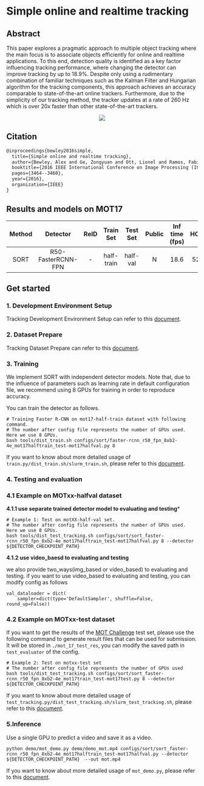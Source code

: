 # Simple online and realtime tracking

## Abstract

<!-- [ABSTRACT] -->

This paper explores a pragmatic approach to multiple object tracking where the main focus is to associate objects efficiently for online and realtime applications. To this end, detection quality is identified as a key factor influencing tracking performance, where changing the detector can improve tracking by up to 18.9%. Despite only using a rudimentary combination of familiar techniques such as the Kalman Filter and Hungarian algorithm for the tracking components, this approach achieves an accuracy comparable to state-of-the-art online trackers. Furthermore, due to the simplicity of our tracking method, the tracker updates at a rate of 260 Hz which is over 20x faster than other state-of-the-art trackers.

<!-- [IMAGE] -->

<div align="center">
  <img src="https://user-images.githubusercontent.com/99722489/176848133-d6621813-7b8f-4b25-96cd-2fbcc87983ce.png"/>
</div>

## Citation

<!-- [ALGORITHM] -->

```latex
@inproceedings{bewley2016simple,
  title={Simple online and realtime tracking},
  author={Bewley, Alex and Ge, Zongyuan and Ott, Lionel and Ramos, Fabio and Upcroft, Ben},
  booktitle={2016 IEEE International Conference on Image Processing (ICIP)},
  pages={3464--3468},
  year={2016},
  organization={IEEE}
}
```

## Results and models on MOT17

| Method |      Detector      | ReID | Train Set  | Test Set | Public | Inf time (fps) | HOTA | MOTA | IDF1 |  FP   |  FN   | IDSw. |                                     Config                                     |                                                       Download                                                       |
| :----: | :----------------: | :--: | :--------: | :------: | :----: | :------------: | :--: | :--: | :--: | :---: | :---: | :---: | :----------------------------------------------------------------------------: | :------------------------------------------------------------------------------------------------------------------: |
|  SORT  | R50-FasterRCNN-FPN |  -   | half-train | half-val |   N    |      18.6      | 52.0 | 62.0 | 57.8 | 15150 | 40410 | 5847  | [config](sort_faster-rcnn_r50_fpn_8xb2-4e_mot17halftrain_test-mot17halfval.py) | [detector](https://download.openmmlab.com/mmtracking/mot/faster_rcnn/faster-rcnn_r50_fpn_4e_mot17-half-64ee2ed4.pth) |

## Get started

### 1. Development Environment Setup

Tracking Development Environment Setup can refer to this [document](../../docs/en/get_started.md).

### 2. Dataset Prepare

Tracking Dataset Prepare can refer to this [document](../../docs/en/user_guides/tracking_dataset_prepare.md).

### 3. Training

We implement SORT with independent detector models.
Note that, due to the influence of parameters such as learning rate in default configuration file,
we recommend using 8 GPUs for training in order to reproduce accuracy.

You can train the detector as follows.

```shell script
# Training Faster R-CNN on mot17-half-train dataset with following command.
# The number after config file represents the number of GPUs used. Here we use 8 GPUs.
bash tools/dist_train.sh configs/sort/faster-rcnn_r50_fpn_8xb2-4e_mot17halftrain_test-mot17halfval.py 8
```

If you want to know about more detailed usage of `train.py/dist_train.sh/slurm_train.sh`,
please refer to this [document](../../docs/en/user_guides/tracking_train_test.md).

### 4. Testing and evaluation

### 4.1 Example on MOTxx-halfval dataset

**4.1.1 use separate trained detector model to evaluating and testing**\*

```shell script
# Example 1: Test on motXX-half-val set.
# The number after config file represents the number of GPUs used. Here we use 8 GPUs.
bash tools/dist_test_tracking.sh configs/sort/sort_faster-rcnn_r50_fpn_8xb2-4e_mot17halftrain_test-mot17halfval.py 8 --detector ${DETECTOR_CHECKPOINT_PATH}
```

**4.1.2 use video_baesd to evaluating and testing**

we also provide two_ways(img_based or video_based) to evaluating and testing.
if you want to use video_based to evaluating and testing, you can modify config as follows

```
val_dataloader = dict(
    sampler=dict(type='DefaultSampler', shuffle=False, round_up=False))
```

### 4.2 Example on MOTxx-test dataset

If you want to get the results of the [MOT Challenge](https://motchallenge.net/) test set,
please use the following command to generate result files that can be used for submission.
It will be stored in `./mot_17_test_res`, you can modify the saved path in `test_evaluator` of the config.

```shell script
# Example 2: Test on motxx-test set
# The number after config file represents the number of GPUs used
bash tools/dist_test_tracking.sh configs/sort/sort_faster-rcnn_r50_fpn_8xb2-4e_mot17train_test-mot17test.py 8 --detector ${DETECTOR_CHECKPOINT_PATH}
```

If you want to know about more detailed usage of `test_tracking.py/dist_test_tracking.sh/slurm_test_tracking.sh`,
please refer to this [document](../../docs/en/user_guides/tracking_train_test.md).

### 5.Inference

Use a single GPU to predict a video and save it as a video.

```shell
python demo/mot_demo.py demo/demo_mot.mp4 configs/sort/sort_faster-rcnn_r50_fpn_8xb2-4e_mot17halftrain_test-mot17halfval.py --detector ${DETECTOR_CHECKPOINT_PATH}  --out mot.mp4
```

If you want to know about more detailed usage of `mot_demo.py`, please refer to this [document](../../docs/en/user_guides/tracking_inference.md).
